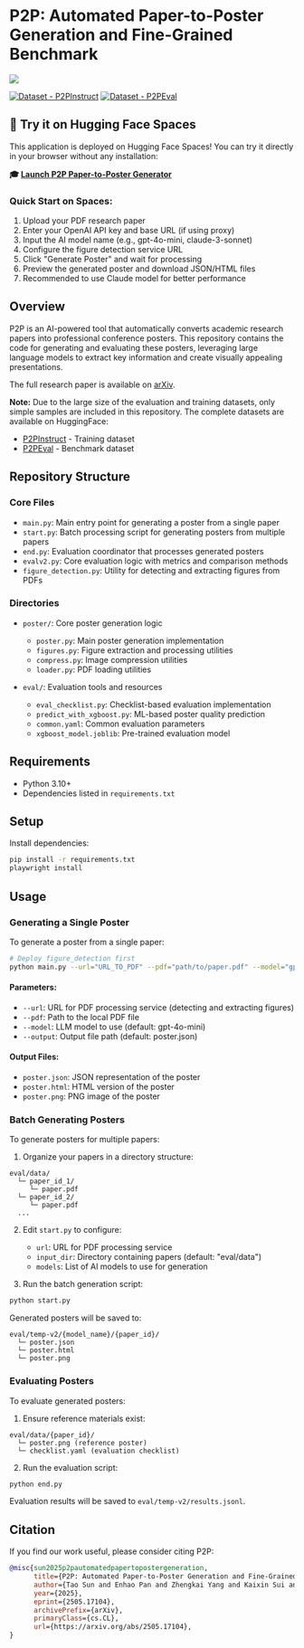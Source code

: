 # P2P: Automated Paper-to-Poster Generation and Fine-Grained Benchmark

[![](https://img.shields.io/badge/arXiv-2505.17104-b31b1b.svg?style=for-the-badge)](https://arxiv.org/abs/2505.17104)

[![Dataset - P2PInstruct](https://img.shields.io/badge/Dataset-P2PInstruct-blue)](https://huggingface.co/datasets/ASC8384/P2PInstruct)
[![Dataset - P2PEval](https://img.shields.io/badge/Dataset-P2PEval-blue)](https://huggingface.co/datasets/ASC8384/P2PEval)

## 🚀 Try it on Hugging Face Spaces

This application is deployed on Hugging Face Spaces! You can try it directly in your browser without any installation:

**🎓 [Launch P2P Paper-to-Poster Generator](https://huggingface.co/spaces/ASC8384/P2P)**

### Quick Start on Spaces:
1. Upload your PDF research paper
2. Enter your OpenAI API key and base URL (if using proxy)
3. Input the AI model name (e.g., gpt-4o-mini, claude-3-sonnet)
4. Configure the figure detection service URL
5. Click "Generate Poster" and wait for processing
6. Preview the generated poster and download JSON/HTML files
7. Recommended to use Claude model for better performance

## Overview

P2P is an AI-powered tool that automatically converts academic research papers into professional conference posters. This repository contains the code for generating and evaluating these posters, leveraging large language models to extract key information and create visually appealing presentations.

The full research paper is available on [arXiv](https://arxiv.org/abs/2505.17104).

**Note:** Due to the large size of the evaluation and training datasets, only simple samples are included in this repository. The complete datasets are available on HuggingFace:
- [P2PInstruct](https://huggingface.co/datasets/ASC8384/P2PInstruct) - Training dataset
- [P2PEval](https://huggingface.co/datasets/ASC8384/P2PEval) - Benchmark dataset

## Repository Structure

### Core Files
- `main.py`: Main entry point for generating a poster from a single paper
- `start.py`: Batch processing script for generating posters from multiple papers 
- `end.py`: Evaluation coordinator that processes generated posters
- `evalv2.py`: Core evaluation logic with metrics and comparison methods
- `figure_detection.py`: Utility for detecting and extracting figures from PDFs

### Directories
- `poster/`: Core poster generation logic
  - `poster.py`: Main poster generation implementation
  - `figures.py`: Figure extraction and processing utilities
  - `compress.py`: Image compression utilities
  - `loader.py`: PDF loading utilities

- `eval/`: Evaluation tools and resources
  - `eval_checklist.py`: Checklist-based evaluation implementation
  - `predict_with_xgboost.py`: ML-based poster quality prediction
  - `common.yaml`: Common evaluation parameters
  - `xgboost_model.joblib`: Pre-trained evaluation model

## Requirements

- Python 3.10+
- Dependencies listed in `requirements.txt`

## Setup

Install dependencies:
```bash
pip install -r requirements.txt
playwright install
```

## Usage

### Generating a Single Poster

To generate a poster from a single paper:

```bash
# Deploy figure_detection first
python main.py --url="URL_TO_PDF" --pdf="path/to/paper.pdf" --model="gpt-4o-mini" --output="output/poster.json"
```

#### Parameters:
- `--url`: URL for PDF processing service (detecting and extracting figures)
- `--pdf`: Path to the local PDF file
- `--model`: LLM model to use (default: gpt-4o-mini)
- `--output`: Output file path (default: poster.json)

#### Output Files:
- `poster.json`: JSON representation of the poster
- `poster.html`: HTML version of the poster
- `poster.png`: PNG image of the poster

### Batch Generating Posters

To generate posters for multiple papers:

1. Organize your papers in a directory structure:
```
eval/data/
  └─ paper_id_1/
     └─ paper.pdf
  └─ paper_id_2/
     └─ paper.pdf
  ...
```

2. Edit `start.py` to configure:
   - `url`: URL for PDF processing service
   - `input_dir`: Directory containing papers (default: "eval/data")
   - `models`: List of AI models to use for generation

3. Run the batch generation script:
```bash
python start.py
```

Generated posters will be saved to:
```
eval/temp-v2/{model_name}/{paper_id}/
  └─ poster.json
  └─ poster.html
  └─ poster.png
```

### Evaluating Posters

To evaluate generated posters:

1. Ensure reference materials exist:
```
eval/data/{paper_id}/
  └─ poster.png (reference poster)
  └─ checklist.yaml (evaluation checklist)
```

2. Run the evaluation script:
```bash
python end.py
```

Evaluation results will be saved to `eval/temp-v2/results.jsonl`.

## Citation

If you find our work useful, please consider citing P2P:

```bibtex
@misc{sun2025p2pautomatedpapertopostergeneration,
      title={P2P: Automated Paper-to-Poster Generation and Fine-Grained Benchmark}, 
      author={Tao Sun and Enhao Pan and Zhengkai Yang and Kaixin Sui and Jiajun Shi and Xianfu Cheng and Tongliang Li and Wenhao Huang and Ge Zhang and Jian Yang and Zhoujun Li},
      year={2025},
      eprint={2505.17104},
      archivePrefix={arXiv},
      primaryClass={cs.CL},
      url={https://arxiv.org/abs/2505.17104}, 
}
```
